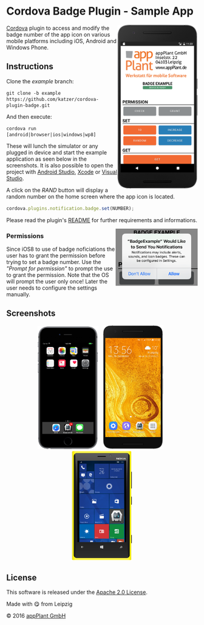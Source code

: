 
Cordova Badge Plugin - Sample App
=================================

<img height="430px" align="right" src="images/overview.png">

[Cordova][cordova] plugin to access and modify the badge number of the app icon on various mobile platforms including iOS, Android and Windows Phone.

## Instructions
Clone the _example_ branch:

    git clone -b example https://github.com/katzer/cordova-plugin-badge.git

And then execute:

    cordova run [android|browser|ios|windows|wp8]

These will lunch the simulator or any plugged in device and start the example application as seen below in the screenshots. It is also possible to open the project with [Android Studio][studio], [Xcode][xcode] or [Visual Studio][vs].

A click on the _RAND_ button will display a random number on the home screen where the app icon is located.

```javascript
cordova.plugins.notification.badge.set(NUMBER);
```

Please read the plugin's [README][readme] for further requirements and informations.

<img height="150px" align="right" src="images/permission.png">

### Permissions

Since iOS8 to use of badge noficiations the user has to grant the permission before trying to set a badge number. Use the _"Prompt for permission"_ to prompt the use to grant the permission. Note that the OS will prompt the user only once! Later the user needs to configure the settings manually.


## Screenshots

<p align="center">
    <img width="31.8%" src="images/ios.png"></img>
    &nbsp;
    <img width="31.8%" src="images/android.png"></img>
    &nbsp;
    <img width="31.8%" src="images/windows.png"></img>
</p>


## License

This software is released under the [Apache 2.0 License][apache2_license].

Made with :yum: from Leipzig

© 2016 [appPlant GmbH][appplant]


[cordova]: https://cordova.apache.org
[studio]: https://developer.android.com/sdk/installing/studio.html
[xcode]: https://developer.apple.com/xcode/
[vs]: https://www.visualstudio.com
[readme]: https://github.com/katzer/cordova-plugin-badge/blob/master/README.md
[apache2_license]: http://opensource.org/licenses/Apache-2.0
[appplant]: www.appplant.de


